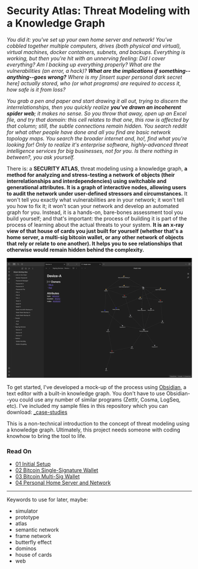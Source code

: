 # Security Atlas: Threat Modeling with a Knowledge Graph

*You did it: you've set up your own home server and network! You've cobbled together multiple computers, drives (both physical and virtual), virtual machines, docker containers, subnets, and backups. Everything is working, but then you're hit with an unnerving feeling: Did I cover everything? Am I backing up everything properly? What are the vulnerabilities (an error, a hack)? **What are the implications if something--anything--goes wrong?** Where is my [*insert super personal dark secret here*] actually stored, who (or what programs) are required to access it, how safe is it from loss?*

*You grab a pen and paper and start drawing it all out, trying to discern the interrelationships, then you quickly realize **you've drawn an incoherent spider web**; it makes no sense. So you throw that away, open up an Excel file, and try that domain: this cell relates to that one, this row is affected by that column; still, the subtle connections remain hidden. You search reddit for what other people have done and all you find are basic network topology maps. You search the broader internet and, ho!, find what you're looking for! Only to realize it's enterprise software, highly-advanced threat intelligence services for big businesses, not for you. Is there nothing in between?, you ask yourself.*

There is: a **SECURITY ATLAS**, threat modeling using a knowledge graph, **a method for analyzing and stress-testing a network of objects (their interrelationships and interdependencies) using switchable and generational attributes. It is a graph of interactive nodes, allowing users to audit the network under user-defined stressors and circumstances.** It won't tell you exactly what vulnerabilities are in your network; it won't tell you how to fix it; it won't scan your network and develop an automated graph for you. Instead, it is a hands-on, bare-bones assessment tool you build yourself; and that's important: the process of building it is part of the process of learning about the actual threats to your system. **It is an x-ray view of that house of cards you just built for yourself (whether that's a home server, a multi-sig bitcoin wallet, or any other network of objects that rely or relate to one another). It helps you to see relationships that otherwise would remain hidden behind the complexity.**

<p align="center">
<img src="_utilities/case-study-bitcoin-multisig-1.jpg" alt="map" title="map" />
</p>



To get started, I've developed a mock-up of the process using [Obsidian](https://obsidian.md/), a text editor with a built-in knowledge graph. You don't have to use Obsidian--you could use any number of similar programs (Zettlr, Cosma, LogSeq, etc). I've included my sample files in this repository which you can download: [_case-studies](_case-studies)

This is a non-technical introduction to the concept of threat modeling using a knowledge graph. Ultimately, this project needs someone with coding knowhow to bring the tool to life.

### Read On
- [01 Initial Setup](01-Initial-Setup.md)
- [02 Bitcoin Single-Signature Wallet](02-Case-Study-Bitcoin-Singlesig.md)
- [03 Bitcoin Multi-Sig Wallet](03-Case-Study-Bitcoin-Multisig.md)
- [04 Personal Home Server and Network](04-Case-Study-Home-Server.md)

---
Keywords to use for later, maybe:
- simulator
- prototype
- atlas
- semantic network
- frame network
- butterfly effect
- dominos
- house of cards
- web

